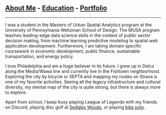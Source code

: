 ## [About Me](/index.md) - [Education](/education.md) - [Portfolio](/portfolio.md)

---

 I was a student in the Masters of Urban Spatial Analytics program at the University of Pennsylvania Weitzman School of Design. The MUSA program teaches leading-edge data science skills in the context of public sector decision making, from machine learning predictive modeling to spatial web application development. Furthermore, I am taking domain specific coursework in economic development, public finance, sustainable transportation, and energy policy. 
 
 I love Philadelphia and am a huge believer in its future. I grew up in Delco along the Media/Wawa line and currently live in the Fishtown neighborhood. Exploring the city by bicycle or SEPTA and mapping my routes on Strava is one of my favorite activities. Seeing all the legacy infrastructure and cultural diversity, my mental map of the city is quite strong, but there is always more to explore. 
 
  Apart from school, I keep busy playing League of Legends with my friends on Discord, playing disc golf at [Sedgley Woods](https://www.sedgleywoods.com/), or playing [bike polo](https://linktr.ee/phillybikepolo). 




